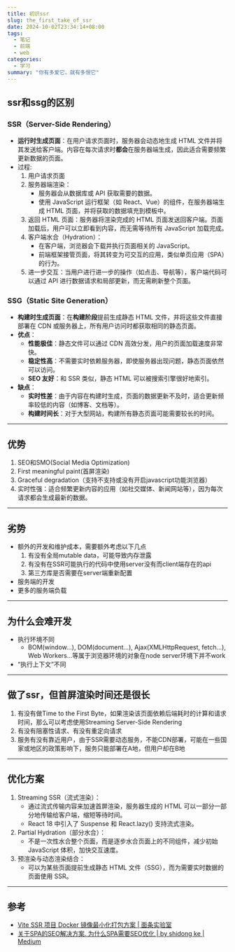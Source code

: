 ```yaml
---
title: 初识ssr
slug: the_first_take_of_ssr
date: 2024-10-02T23:34:14+08:00
tags:
  - 笔记
  - 前端
  - web
categories:
  - 学习
summary: "你有多爱它，就有多恨它"
--- 
```


## ssr和ssg的区别
### SSR（Server-Side Rendering）
- **运行时生成页面**：在用户请求页面时，服务器会动态地生成 HTML 文件并将其发送给客户端。内容在每次请求时**都会**在服务器端生成，因此适合需要频繁更新数据的页面。
- 过程:
  1. 用户请求页面
  2. 服务器端渲染：
     - 服务器会从数据库或 API 获取需要的数据。
     - 使用 JavaScript 运行框架（如 React、Vue）的组件，在服务器端生成 HTML 页面，并将获取的数据填充到模板中。
  3. 返回 HTML 页面：服务器将渲染完成的 HTML 页面发送回客户端。页面加载后，用户可以立即看到内容，而无需等待所有 JavaScript 加载完成。
  4. 客户端水合（Hydration）：
     - 在客户端，浏览器会下载并执行页面相关的 JavaScript。
     - 前端框架接管页面，将其转变为可交互的应用，类似单页应用（SPA）的行为。
  5. 进一步交互：当用户进行进一步的操作（如点击、导航等），客户端代码可以通过 API 进行数据请求和局部更新，而无需刷新整个页面。

### SSG（Static Site Generation）
- **构建时生成页面**：在**构建阶段**提前生成静态 HTML 文件，并将这些文件直接部署在 CDN 或服务器上，所有用户访问时都获取相同的静态页面。
- **优点**：
  - **性能极佳**：静态文件可以通过 CDN 高效分发，用户的页面加载速度非常快。
  - **稳定性高**：不需要实时依赖服务器，即使服务器出现问题，静态页面依然可以访问。
  - **SEO 友好**：和 SSR 类似，静态 HTML 可以被搜索引擎很好地索引。
- **缺点**：
  - **实时性差**：由于内容在构建时生成，页面的数据更新不及时，适合更新频率较低的内容（如博客、文档等）。
  - **构建时间长**：对于大型网站，构建所有静态页面可能需要较长的时间。

---

## 优势
1. SEO和SMO(Social Media Optimization)
2. First meaningful paint(首屏渲染)
3. Graceful degradation（支持不支持或没有开启javascript功能浏览器）
4. 实时性强：适合频繁更新内容的应用（如社交媒体、新闻网站等），因为每次请求都会生成最新的数据。

---

## 劣势
- 额外的开发和维护成本，需要额外考虑以下几点
  1. 有没有全局mutable data，可能导致内存泄露
  2. 有没有在SSR可能执行的代码中使用server没有而client端存在的api
  3. 第三方库是否需要在server端重新配置
- 服务端的开发
- 更多的服务端负载

---

## 为什么会难开发
- 执行环境不同
  - BOM(window…), DOM(document…), Ajax(XMLHttp​Request, fetch…), Web Workers…等属于浏览器环境的对象在node server环境下并不work
- “执行上下文”不同

---

## 做了ssr，但首屏渲染时间还是很长
1. 有没有做Time to the First Byte，如果渲染该页面依赖后端耗时的计算和请求时间，那么可以考虑使用Streaming Server-Side Rendering
2. 有没有阻塞性请求、有没有重定向请求
3. 服务有没有靠近用户，由于SSR需要动态服务，不能CDN部署，可能在一些国家或地区的政策影响下，服务只能部署在A地，但用户却在B地

---

## 优化方案
1. Streaming SSR（流式渲染）：
   - 通过流式传输内容来加速首屏渲染，服务器生成的 HTML 可以一部分一部分地传输给客户端，缩短等待时间。
   - React 18 中引入了 Suspense 和 React.lazy() 支持流式渲染。
2. Partial Hydration（部分水合）：
   - 不是一次性水合整个页面，而是逐步水合页面上的不同组件，减少初始 JavaScript 体积，加快交互速度。
3. 预渲染与动态渲染结合：
   - 可以为某些页面提前生成静态 HTML 文件（SSG），而为需要实时数据的页面使用 SSR。

---

## 参考
- [Vite SSR 项目 Docker 镜像最小化打包方案 | 面条实验室](https://chi.miantiao.me/posts/vite-ssr-docker-image-minimal-build/ )
- [关于SPA的SEO解决方案. 为什么SPA需要SEO优化 | by shidong ke | Medium](https://medium.com/@keshidong.dev/%E5%85%B3%E4%BA%8Espa%E7%9A%84seo%E4%BC%98%E5%8C%96%E6%96%B9%E6%A1%88-2639a63361ad )
